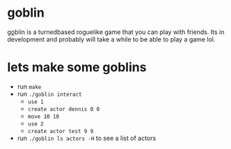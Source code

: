 # goblin
[go](https://go.dev)blin is a turnedbased roguelike game that you can play with friends. 
Its in development and probably will take a while to be able to play a game lol.

# lets make some goblins
- run `make`
- run `./goblin interact`
    - `use 1`
    - `create actor dennis 0 0`
    - `move 10 10`
    - `use 2`
    - `create actor test 9 9`
- run `./goblin ls actors -H` to see a list of actors
